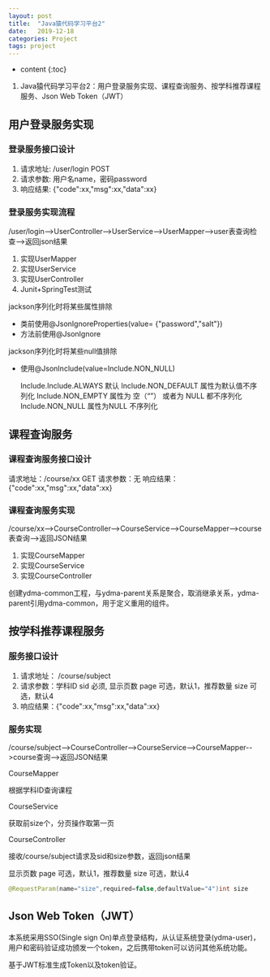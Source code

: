 ```yaml
---
layout: post
title:  "Java猿代码学习平台2"
date:   2019-12-18
categories: Project
tags: project
---
```


* content
{:toc}

1. Java猿代码学习平台2：用户登录服务实现、课程查询服务、按学科推荐课程服务、Json Web Token（JWT）







## 用户登录服务实现

### 登录服务接口设计

1. 请求地址: /user/login   POST  
2. 请求参数: 用户名name，密码password  
3. 响应结果: {"code":xx,"msg":xx,"data":xx}  

### 登录服务实现流程

  /user/login-->UserController-->UserService-->UserMapper-->user表查询检查-->返回json结果

1. 实现UserMapper
2. 实现UserService
3. 实现UserController
4. Junit+SpringTest测试

jackson序列化时将某些属性排除

- 类前使用@JsonIgnoreProperties(value= {"password","salt"})
- 方法前使用@JsonIgnore

jackson序列化时将某些null值排除

- 使用@JsonInclude(value=Include.NON_NULL) 

    Include.Include.ALWAYS 默认 
    Include.NON_DEFAULT 属性为默认值不序列化 
    Include.NON_EMPTY 属性为 空（“”） 或者为 NULL 都不序列化 
    Include.NON_NULL 属性为NULL 不序列化 



## 课程查询服务

### 课程查询服务接口设计

  请求地址：/course/xx    GET
  请求参数：无
  响应结果：{"code":xx,"msg":xx,"data":xx}

### 课程查询服务实现

  /course/xx-->CourseController-->CourseService-->CourseMapper-->course表查询-->返回JSON结果

1. 实现CourseMapper
2. 实现CourseService
3. 实现CourseController


创建ydma-common工程，与ydma-parent关系是聚合，取消继承关系，ydma-parent引用ydma-common，用于定义重用的组件。

## 按学科推荐课程服务

### 服务接口设计

1. 请求地址： /course/subject
2. 请求参数：学科ID sid 必须, 显示页数 page 可选，默认1，推荐数量 size 可选，默认4
3. 响应结果：{"code":xx,"msg":xx,"data":xx}

### 服务实现

  /course/subject-->CourseController-->CourseService-->CourseMapper-->course查询-->返回JSON结果

CourseMapper

  根据学科ID查询课程

CourseService

  获取前size个，分页操作取第一页

CourseController

  接收/course/subject请求及sid和size参数，返回json结果

显示页数 page 可选，默认1，推荐数量 size 可选，默认4

```java
@RequestParam(name="size",required=false,defaultValue="4")int size
```

## Json Web Token（JWT）

本系统采用SSO(Single sign On)单点登录结构，从认证系统登录(ydma-user)，用户和密码验证成功颁发一个token，之后携带token可以访问其他系统功能。

基于JWT标准生成Token以及token验证。











